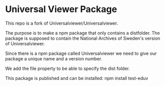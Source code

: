 # Universal Viewer Package
This repo is a fork of Universalviewer/Universalviewer.

The purpose is to make a npm package that only contains a distfolder.
The package is supposed to contain the National Archives of Sweden's
version of Universalviewer.

Since there is a npm package called Universalviewer we need to give our
package a unique name and a version number.

We add the file property to be able to specify the dist folder.

This package is published and can be installed:
npm install test-eduv 

